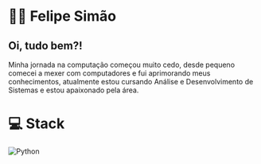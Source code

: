 # 👨‍💻 Felipe Simão


## Oi, tudo bem?!

Minha jornada na computação começou muito cedo, desde pequeno comecei a mexer com computadores e fui aprimorando meus conhecimentos, atualmente estou cursando Análise e Desenvolvimento de Sistemas e estou apaixonado pela área.

# 💻 Stack

![Python](https://user-images.githubusercontent.com/25181517/183423507-c056a6f9-1ba8-4312-a350-19bcbc5a8697.png)
